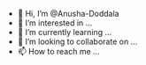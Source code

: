 - 👋 Hi, I’m @Anusha-Doddala
- 👀 I’m interested in ...
- 🌱 I’m currently learning ...
- 💞️ I’m looking to collaborate on ...
- 📫 How to reach me ...

<!---
Anusha-Doddala/Anusha-Doddala is a ✨ special ✨ repository because its `README.md` (this file) appears on your GitHub profile.
You can click the Preview link to take a look at your changes.
--->
